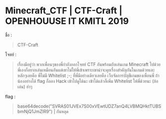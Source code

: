 # Minecraft_CTF | CTF-Craft | OPENHOUUSE IT KMITL 2019

ชื่อ :

> CTF-Craft

โจทย์ :

  > เรื่องมีอยู่ว่า พวกเพื่อนๆของพี่กำลังออกโจทย์ CTF กันพร้อมกับเล่นเกม Minecraft ไปด้วย
  พี่เองก็อยากเล่นเหมือนกันแต่เขาไม่ให้พี่เข้าเพราะเขาน่าจะคุยเรื่องสำคัญกันในเกมด้วยและหลักๆเลยคือ พี่ไม่มี Whitelist ;-;
  ที่พี่มีอย่างเดียวเลยคือ เว็บจัดการบัญชีเกมของเพื่อนพี่ ถ้าน้องอย่างได้ flag ก็ลอง Hack เข้าไปดูได้นะ
  เข้าได้แล้วก็เพิ่ม Whitelist ให้พี่ด้วยนะ (ล้อเล่น) ฮ่าๆ
  
 flag :
 
   > base64decode("SVRAS01JVEx7S00xVEwtUDZ7anQ4LVBMQHktTUBSbmNjQ1JmZlR9") | กันหลุด
